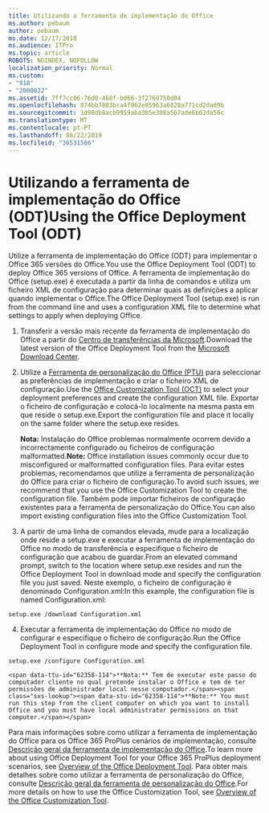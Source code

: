 ```yaml
---
title: Utilizando a ferramenta de implementação do Office
ms.author: pebaum
author: pebaum
ms.date: 12/17/2018
ms.audience: ITPro
ms.topic: article
ROBOTS: NOINDEX, NOFOLLOW
localization_priority: Normal
ms.custom:
- "918"
- "2000022"
ms.assetid: 7ff7cc06-76d0-468f-bd66-3f2760750d04
ms.openlocfilehash: 874bb7883bca4f062e85963a6828a771cd2dad9b
ms.sourcegitcommit: 1d98db8acb9959aba3b5e308a567ade6b62da56c
ms.translationtype: MT
ms.contentlocale: pt-PT
ms.lasthandoff: 08/22/2019
ms.locfileid: "36531586"
---
```

# <a name="using-the-office-deployment-tool-odt"></a><span data-ttu-id="62358-102">Utilizando a ferramenta de implementação do Office (ODT)</span><span class="sxs-lookup"><span data-stu-id="62358-102">Using the Office Deployment Tool (ODT)</span></span>

<span data-ttu-id="62358-103">Utilize a ferramenta de implementação do Office (ODT) para implementar o Office 365 versões do Office.</span><span class="sxs-lookup"><span data-stu-id="62358-103">You use the Office Deployment Tool (ODT) to deploy Office 365 versions of Office.</span></span> <span data-ttu-id="62358-104">A ferramenta de implementação do Office (setup.exe) é executada a partir da linha de comandos e utiliza um ficheiro XML de configuração para determinar quais as definições a aplicar quando implementar o Office.</span><span class="sxs-lookup"><span data-stu-id="62358-104">The Office Deployment Tool (setup.exe) is run from the command line and uses a configuration XML file to determine what settings to apply when deploying Office.</span></span>
  
1. <span data-ttu-id="62358-105">Transferir a versão mais recente da ferramenta de implementação do Office a partir do [Centro de transferências da Microsoft](http://go.microsoft.com/fwlink/p/?LinkID=626065).</span><span class="sxs-lookup"><span data-stu-id="62358-105">Download the latest version of the Office Deployment Tool from the [Microsoft Download Center](http://go.microsoft.com/fwlink/p/?LinkID=626065).</span></span>

2. <span data-ttu-id="62358-106">Utilize a [Ferramenta de personalização do Office (PTU)](https://config.office.com) para seleccionar as preferências de implementação e criar o ficheiro XML de configuração.</span><span class="sxs-lookup"><span data-stu-id="62358-106">Use the [Office Customization Tool (OCT)](https://config.office.com) to select your deployment preferences and create the configuration XML file.</span></span> <span data-ttu-id="62358-107">Exportar o ficheiro de configuração e colocá-lo localmente na mesma pasta em que reside o setup.exe.</span><span class="sxs-lookup"><span data-stu-id="62358-107">Export the configuration file and place it locally on the same folder where the setup.exe resides.</span></span>

    <span data-ttu-id="62358-108">**Nota:** Instalação do Office problemas normalmente ocorrem devido a incorrectamente configurado ou ficheiros de configuração malformatted.</span><span class="sxs-lookup"><span data-stu-id="62358-108">**Note:** Office installation issues commonly occur due to misconfigured or malformatted configuration files.</span></span> <span data-ttu-id="62358-109">Para evitar estes problemas, recomendamos que utilize a ferramenta de personalização do Office para criar o ficheiro de configuração.</span><span class="sxs-lookup"><span data-stu-id="62358-109">To avoid such issues, we recommend that you use the Office Customization Tool to create the configuration file.</span></span> <span data-ttu-id="62358-110">Também pode importar ficheiros de configuração existentes para a ferramenta de personalização do Office.</span><span class="sxs-lookup"><span data-stu-id="62358-110">You can also import existing configuration files into the Office Customization Tool.</span></span>

3. <span data-ttu-id="62358-111">A partir de uma linha de comandos elevada, mude para a localização onde reside a setup.exe e executar a ferramenta de implementação do Office no modo de transferência e especifique o ficheiro de configuração que acabou de guardar.</span><span class="sxs-lookup"><span data-stu-id="62358-111">From an elevated command prompt, switch to the location where setup.exe resides and run the Office Deployment Tool in download mode and specify the configuration file you just saved.</span></span> <span data-ttu-id="62358-112">Neste exemplo, o ficheiro de configuração é denominado Configuration.xml:</span><span class="sxs-lookup"><span data-stu-id="62358-112">In this example, the configuration file is named Configuration.xml:</span></span>
    
  ```
  setup.exe /download Configuration.xml  
  ```

4. <span data-ttu-id="62358-113">Executar a ferramenta de implementação do Office no modo de configurar e especifique o ficheiro de configuração.</span><span class="sxs-lookup"><span data-stu-id="62358-113">Run the Office Deployment Tool in configure mode and specify the configuration file.</span></span>
    
  ```
  setup.exe /configure Configuration.xml
  ```

    <span data-ttu-id="62358-114">**Nota:** Tem de executar este passo do computador cliente no qual pretende instalar o Office e tem de ter permissões de administrador local nesse computador.</span><span class="sxs-lookup"><span data-stu-id="62358-114">**Note:** You must run this step from the client computer on which you want to install Office and you must have local administrator permissions on that computer.</span></span>

<span data-ttu-id="62358-115">Para mais informações sobre como utilizar a ferramenta de implementação do Office para os Office 365 ProPlus cenários de implementação, consulte [Descrição geral da ferramenta de implementação do Office](https://docs.microsoft.com/deployoffice/overview-of-the-office-2016-deployment-tool).</span><span class="sxs-lookup"><span data-stu-id="62358-115">To learn more about using Office Deployment Tool for your Office 365 ProPlus deployment scenarios, see [Overview of the Office Deployment Tool](https://docs.microsoft.com/deployoffice/overview-of-the-office-2016-deployment-tool).</span></span> <span data-ttu-id="62358-116">Para obter mais detalhes sobre como utilizar a ferramenta de personalização do Office, consulte [Descrição geral da ferramenta de personalização do Office](https://docs.microsoft.com/DeployOffice/overview-of-the-office-customization-tool-for-click-to-run).</span><span class="sxs-lookup"><span data-stu-id="62358-116">For more details on how to use the Office Customization Tool, see [Overview of the Office Customization Tool](https://docs.microsoft.com/DeployOffice/overview-of-the-office-customization-tool-for-click-to-run).</span></span>
